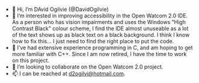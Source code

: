 - 👋 Hi, I’m DAvid Ogilvie (@DavidOgilvie)
- 👀 I’m interested in improving accessibility in the Open Watcom 2.0 IDE.  As a person who has vision impairments and uses the Windows "High Contrast Black" colour scheme, I find the IDE almost unuseable as a lot of the text shows up as black text on a black background.  I think I know how to fix this... I just need to find the right place to put the code.
- 🌱 I’ve had extensive experience programming in C, and am hoping to get more familiar with C++.  Since I am now retired, I have the time to work on this project.
- 💞️ I’m looking to collaborate on the Open Watcom 2.0 project.
- 📫 I can be reached at d2ogilvi@hotmail.com.

<!---
DavidOgilvie/DavidOgilvie is a ✨ special ✨ repository because its `README.md` (this file) appears on your GitHub profile.
You can click the Preview link to take a look at your changes.
--->
